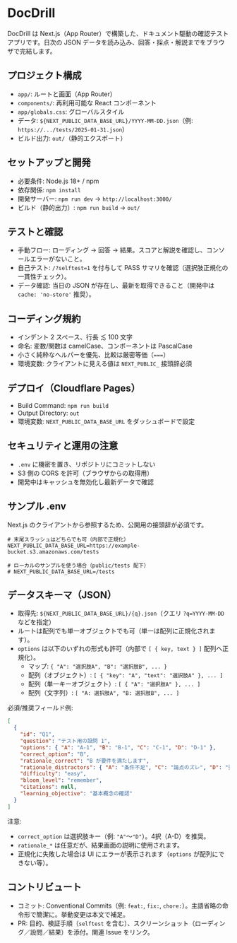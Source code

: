 # DocDrill

DocDrill は Next.js（App Router）で構築した、ドキュメント駆動の確認テストアプリです。日次の JSON データを読み込み、回答・採点・解説までをブラウザで完結します。

## プロジェクト構成
- `app/`: ルートと画面（App Router）
- `components/`: 再利用可能な React コンポーネント
- `app/globals.css`: グローバルスタイル
- データ: `${NEXT_PUBLIC_DATA_BASE_URL}/YYYY-MM-DD.json`（例: `https://.../tests/2025-01-31.json`）
- ビルド出力: `out/`（静的エクスポート）

## セットアップと開発
- 必要条件: Node.js 18+ / npm
- 依存関係: `npm install`
- 開発サーバー: `npm run dev` → `http://localhost:3000/`
- ビルド（静的出力）: `npm run build` → `out/`

## テストと確認
- 手動フロー: ローディング → 回答 → 結果。スコアと解説を確認し、コンソールエラーがないこと。
- 自己テスト: `/?selftest=1` を付与して PASS サマリを確認（選択肢正規化の一貫性チェック）。
- データ確認: 当日の JSON が存在し、最新を取得できること（開発中は `cache: 'no-store'` 推奨）。

## コーディング規約
- インデント 2 スペース、行長 ≲ 100 文字
- 命名: 変数/関数は camelCase、コンポーネントは PascalCase
- 小さく純粋なヘルパーを優先、比較は厳密等価（`===`）
- 環境変数: クライアントに見える値は `NEXT_PUBLIC_` 接頭辞必須

## デプロイ（Cloudflare Pages）
- Build Command: `npm run build`
- Output Directory: `out`
- 環境変数: `NEXT_PUBLIC_DATA_BASE_URL` をダッシュボードで設定

## セキュリティと運用の注意
- `.env` に機密を置き、リポジトリにコミットしない
- S3 側の CORS を許可（ブラウザからの取得用）
- 開発中はキャッシュを無効化し最新データで確認

## サンプル .env
Next.js のクライアントから参照するため、公開用の接頭辞が必須です。

```
# 末尾スラッシュはどちらでも可（内部で正規化）
NEXT_PUBLIC_DATA_BASE_URL=https://example-bucket.s3.amazonaws.com/tests

# ローカルのサンプルを使う場合（public/tests 配下）
# NEXT_PUBLIC_DATA_BASE_URL=/tests
```

## データスキーマ（JSON）
- 取得先: `${NEXT_PUBLIC_DATA_BASE_URL}/{q}.json`（クエリ `?q=YYYY-MM-DD` などを指定）
- ルートは配列でも単一オブジェクトでも可（単一は配列に正規化されます）。
- `options` は以下のいずれの形式も許可（内部で `[ { key, text } ]` 配列へ正規化）。
  - マップ: `{ "A": "選択肢A", "B": "選択肢B", ... }`
  - 配列（オブジェクト）: `[ { "key": "A", "text": "選択肢A" }, ... ]`
  - 配列（単一キーオブジェクト）: `[ { "A": "選択肢A" }, ... ]`
  - 配列（文字列）: `[ "A: 選択肢A", "B: 選択肢B", ... ]`

必須/推奨フィールド例:

```json
[
  {
    "id": "Q1",
    "question": "テスト用の設問 1",
    "options": { "A": "A-1", "B": "B-1", "C": "C-1", "D": "D-1" },
    "correct_option": "B",
    "rationale_correct": "B が要件を満たします",
    "rationale_distractors": { "A": "条件不足", "C": "論点のズレ", "D": "要件外" },
    "difficulty": "easy",
    "bloom_level": "remember",
    "citations": null,
    "learning_objective": "基本概念の確認"
  }
]
```

注意:
- `correct_option` は選択肢キー（例: `"A"`〜`"D"`）。4択（A-D）を推奨。
- `rationale_*` は任意だが、結果画面の説明に使用されます。
- 正規化に失敗した場合は UI にエラーが表示されます（`options` が配列にできない等）。

## コントリビュート
- コミット: Conventional Commits（例: `feat:`, `fix:`, `chore:`）。主語省略の命令形で簡潔に。挙動変更は本文で補足。
- PR: 目的、検証手順（`selftest` を含む）、スクリーンショット（ローディング／設問／結果）を添付。関連 Issue をリンク。

